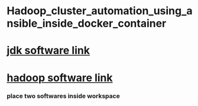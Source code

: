 # Hadoop_cluster_automation_using_ansible_inside_docker_container

# [jdk software link](https://drive.google.com/file/d/17UWQNVdBdGlyualwWX4Cc96KyZhD-lxz/view?usp=sharing)

# [hadoop software link](https://drive.google.com/file/d/1541gbFeGZZJ5k9Qx65D04lpeNBw87rM5/view?usp=sharing)

### place two softwares inside workspace
